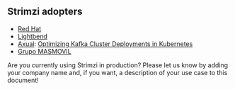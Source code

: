 ## Strimzi adopters

* [Red Hat](https://www.redhat.com/en)
* [Lightbend](https://www.lightbend.com/)
* [Axual](https://axual.com/): [Optimizing Kafka Cluster Deployments in Kubernetes](https://itnext.io/optimizing-kafka-cluster-deployments-in-kubernetes-ceda3f95c157)
* [Grupo MASMOVIL](https://www.grupomasmovil.com/)

Are you currently using Strimzi in production?
Please let us know by adding your company name and, if you want, a description of your use case to this document!
